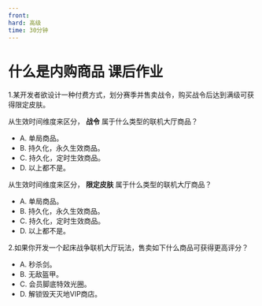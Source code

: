 ```yaml
---
front: 
hard: 高级
time: 30分钟
---
```

# 什么是内购商品  课后作业

1.某开发者欲设计一种付费方式，划分赛季并售卖战令，购买战令后达到满级可获得限定皮肤。

从生效时间维度来区分， **战令** 属于什么类型的联机大厅商品？

- A. 单局商品。
- B. 持久化，永久生效商品。
- C. 持久化，定时生效商品。
- D. 以上都不是。

<!--解答：答案C。战令即通行证类商品，达到某个时间点会失效，通常是赛季截至时间。-->

从生效时间维度来区分， **限定皮肤** 属于什么类型的联机大厅商品？

- A. 单局商品。
- B. 持久化，永久生效商品。
- C. 持久化，定时生效商品。
- D. 以上都不是。

<!--解答：答案D。限定皮肤由战令系统扣费、发放，不通过联机大厅商品系统，所以不属于任何一种。-->

2.如果你开发一个起床战争联机大厅玩法，售卖如下什么商品可获得更高评分？

- A. 秒杀剑。
- B. 无敌盔甲。
- C. 会员脚底特效光圈。
- D. 解锁毁天灭地VIP商店。

<!--解答：答案C。**PVP类玩法不建议设计影响平衡性甚至pay to win的商品。**-->
